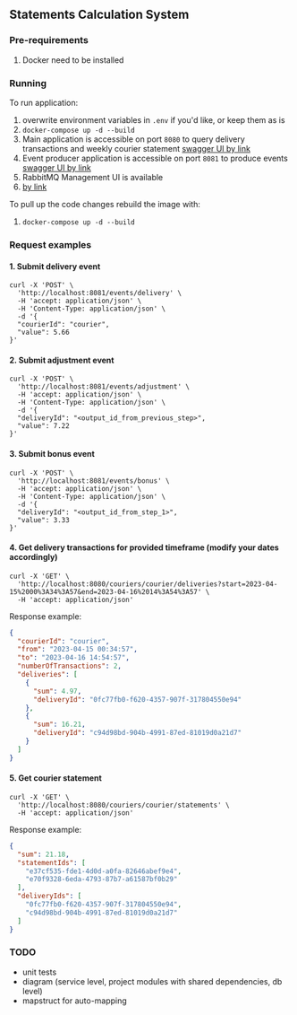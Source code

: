 ## Statements Calculation System

### Pre-requirements

1. Docker need to be installed

### Running

To run application:

1. overwrite environment variables in `.env` if you'd like, or keep them as is
2. `docker-compose up -d --build`
3. Main application is accessible on port `8080` to query delivery transactions and weekly courier statement
   [swagger UI by link](http://localhost:8080/swagger-ui/index.html?configUrl=/v3/api-docs/swagger-config#/)
4. Event producer application is accessible on port `8081` to produce events
   [swagger UI by link](http://localhost:8081/swagger-ui/index.html?configUrl=/v3/api-docs/swagger-config#/)
5. RabbitMQ Management UI is available
6. [by link](http://localhost:15672/#/queues)

To pull up the code changes rebuild the image with:

1. `docker-compose up -d --build`

### Request examples

#### 1. Submit delivery event
```
curl -X 'POST' \
  'http://localhost:8081/events/delivery' \
  -H 'accept: application/json' \
  -H 'Content-Type: application/json' \
  -d '{
  "courierId": "courier",
  "value": 5.66
}'
```

#### 2. Submit adjustment event
```
curl -X 'POST' \
  'http://localhost:8081/events/adjustment' \
  -H 'accept: application/json' \
  -H 'Content-Type: application/json' \
  -d '{
  "deliveryId": "<output_id_from_previous_step>",
  "value": 7.22
}'
```

#### 3. Submit bonus event
```
curl -X 'POST' \
  'http://localhost:8081/events/bonus' \
  -H 'accept: application/json' \
  -H 'Content-Type: application/json' \
  -d '{
  "deliveryId": "<output_id_from_step_1>",
  "value": 3.33
}'
```

#### 4. Get delivery transactions for provided timeframe (modify your dates accordingly)
```
curl -X 'GET' \
  'http://localhost:8080/couriers/courier/deliveries?start=2023-04-15%2000%3A34%3A57&end=2023-04-16%2014%3A54%3A57' \
  -H 'accept: application/json'
```
Response example:
```json
{
  "courierId": "courier",
  "from": "2023-04-15 00:34:57",
  "to": "2023-04-16 14:54:57",
  "numberOfTransactions": 2,
  "deliveries": [
    {
      "sum": 4.97,
      "deliveryId": "0fc77fb0-f620-4357-907f-317804550e94"
    },
    {
      "sum": 16.21,
      "deliveryId": "c94d98bd-904b-4991-87ed-81019d0a21d7"
    }
  ]
}
```

#### 5. Get courier statement
```
curl -X 'GET' \
  'http://localhost:8080/couriers/courier/statements' \
  -H 'accept: application/json'
```
Response example:
```json
{
  "sum": 21.18,
  "statementIds": [
    "e37cf535-fde1-4d0d-a0fa-82646abef9e4",
    "e70f9328-6eda-4793-87b7-a61587bf0b29"
  ],
  "deliveryIds": [
    "0fc77fb0-f620-4357-907f-317804550e94",
    "c94d98bd-904b-4991-87ed-81019d0a21d7"
  ]
}
```

### TODO
- unit tests
- diagram (service level, project modules with shared dependencies, db level)
- mapstruct for auto-mapping

